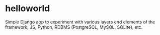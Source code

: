 # helloworld
Simple Django app to experiment with various layers end elements of the framework, JS, Python, RDBMS (PostgreSQL, MySQL, SQLite), etc.

